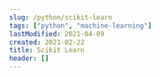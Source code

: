 ```yaml
---
slug: /python/scikit-learn
tags: ["python", "machine-learning"]
lastModified: 2021-04-09
created: 2021-02-22
title: Scikit Learn
header: []
---
```


